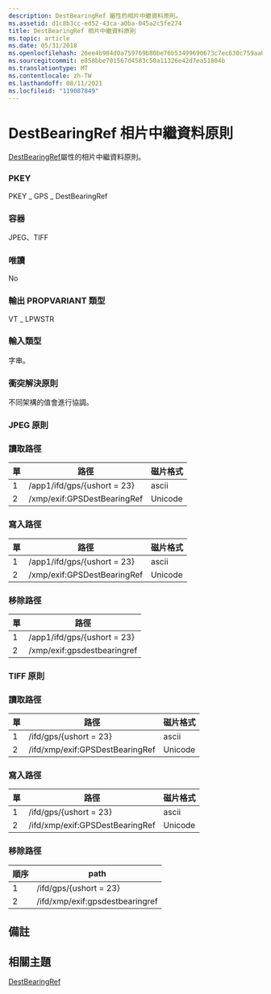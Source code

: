 ```yaml
---
description: DestBearingRef 屬性的相片中繼資料原則。
ms.assetid: d1c8b3cc-ed52-43ca-a0ba-045a2c5fe274
title: DestBearingRef 相片中繼資料原則
ms.topic: article
ms.date: 05/31/2018
ms.openlocfilehash: 26ee4b984d0a759769b80be76b53499690673c7ec630c759aa0371b53ea9368f
ms.sourcegitcommit: e858bbe701567d4583c50a11326e42d7ea51804b
ms.translationtype: MT
ms.contentlocale: zh-TW
ms.lasthandoff: 08/11/2021
ms.locfileid: "119087849"
---
```

# <a name="systemgpsdestbearingref-photo-metadata-policy"></a>DestBearingRef 相片中繼資料原則

[DestBearingRef](../properties/props-system-gps-destbearingref.md)屬性的相片中繼資料原則。

### <a name="pkey"></a>PKEY

PKEY \_ GPS \_ DestBearingRef

### <a name="containers"></a>容器

JPEG、TIFF

### <a name="read-only"></a>唯讀

No

### <a name="output-propvariant-type"></a>輸出 PROPVARIANT 類型

VT \_ LPWSTR

### <a name="input-type"></a>輸入類型

字串。

### <a name="conflict-resolution-policy"></a>衝突解決原則

不同架構的值會進行協調。

### <a name="jpeg-policies"></a>JPEG 原則

### <a name="read-paths"></a>讀取路徑



| 單 | 路徑                        | 磁片格式 |
|-------|-----------------------------|-------------|
| 1     | /app1/ifd/gps/{ushort = 23}   | ascii       |
| 2     | /xmp/exif:GPSDestBearingRef | Unicode     |



 

### <a name="write-paths"></a>寫入路徑



| 單 | 路徑                        | 磁片格式 |
|-------|-----------------------------|-------------|
| 1     | /app1/ifd/gps/{ushort = 23}   | ascii       |
| 2     | /xmp/exif:GPSDestBearingRef | Unicode     |



 

### <a name="remove-paths"></a>移除路徑



| 單 | 路徑                        |
|-------|-----------------------------|
| 1     | /app1/ifd/gps/{ushort = 23}   |
| 2     | /xmp/exif:gpsdestbearingref |



 

### <a name="tiff-policies"></a>TIFF 原則

### <a name="read-paths"></a>讀取路徑



| 單 | 路徑                            | 磁片格式 |
|-------|---------------------------------|-------------|
| 1     | /ifd/gps/{ushort = 23}            | ascii       |
| 2     | /ifd/xmp/exif:GPSDestBearingRef | Unicode     |



 

### <a name="write-paths"></a>寫入路徑



| 單 | 路徑                            | 磁片格式 |
|-------|---------------------------------|-------------|
| 1     | /ifd/gps/{ushort = 23}            | ascii       |
| 2     | /ifd/xmp/exif:GPSDestBearingRef | Unicode     |



 

### <a name="remove-paths"></a>移除路徑



| 順序 | path                            |
|-------|---------------------------------|
| 1     | /ifd/gps/{ushort = 23}            |
| 2     | /ifd/xmp/exif:gpsdestbearingref |



 

## <a name="remarks"></a>備註

## <a name="related-topics"></a>相關主題

<dl> <dt>

[DestBearingRef](../properties/props-system-gps-destbearingref.md)
</dt> </dl>

 

 
